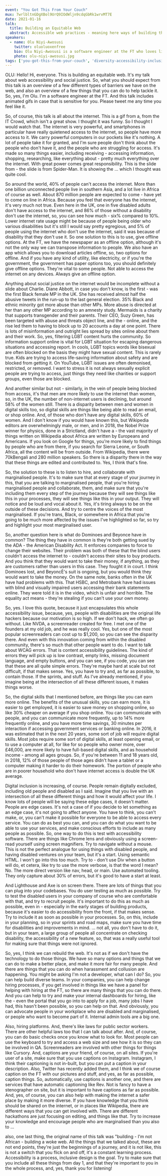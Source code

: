 ```yaml
---
event: "You Got This From Your Couch"
mux: 7wrlbltnGDgXBol9UrQ9IOdWljn9cdqGbRk1wrvMT7E
date: 2021-01-16
talk:
  title: Building an Equitable Web
  abstract: Accessible web practices - meaning here ways of building the web that allow those with impairments and disabilities to use it - might not seem like the coolest way to bring your activism to the internet, but it’s vital to having a web that works for us all.   In this talk, we'll learn how transphobia, sexism, racism, ableism, homophobia, ageism and other types of discrimination are echoed and intersect on the web, locking some of the most vulnerable people out of essential services, fun activities and vital information, and what you can do to help make the web a more accessible place for all.
speakers:
  - name: Olu Niyi-Awosusi
    twitter: oluoluoxenfree
    bio: Olu Niyi-Awosusi is a software engineer at the FT who loves lists, learning new things, Bee and Puppycat, and trying harder everyday.
    photo: olu-niyi-awosusi.jpg
tags: ['you-got-this-from-your-couch', 'diversity-accessibility-inclusion' ]
---
```


OLU: Hello! Hi, everyone. This is building an equitable web. It's my talk about web accessibility and social justice. So, what you should expect from this talk is an overview of a few different types of barriers we have on the web, and also an overview of a few things that you can do to help tackle it.
So, yes, I'm Olu. I'm a software engineer at the FT. And this talk includes animated gifs in case that is sensitive for you. Please tweet me any time you feel like it.

So, of course, this talk is all about the internet. This is a gif from a, from the IT Crowd, which isn't a great show. I thought it was funny. So I thought I would watch that. The internet is very powerful, and smartphones in particular have really quietened access to the internet, so people have more access to it. We carry powerful computers in our pockets like it's nothing. A lot of people take it for granted, and I'm sure people don't think about the people who don't have it, and the people who are struggling for access. It's made so many things easier, including receiving - accessing information, shopping, researching, like everything about - pretty much everything over the internet. With great power comes great responsibility. This is the slide from - the slide is from Spider-Man. It is showing the ... which I thought was quite cool.

So around the world, 40% of people can't access the internet. More than one billion unconnected people live in southern Asia, and a lot live in Africa of course as well. About 870 million people are expected to come - have yet to come on line in Africa. Because you feel that everyone has the internet, it's very much not true. Even here in the UK, one in five disabled adults don't have access to the internet, and 86% of those without a disability don't use the internet, so, you can see how much - six% compared to 10%. Lower internet rate usage might be because of people being older who various disabilities but it's still I would say pretty egregious, and 5% of people using the internet who don't use the internet, said it was because of disability that they don't use it. So one solution to this is to use, give offline options. At the FT, we have the newspaper as an offline option, although it's not the only way we can transpose information to people. We also have an app which allows you to download articles offline, so, two options for offline. And if you have any kind of utility, like electricity, or if you're the government, the government has paper options too, you should definitely give offline options. They're vital to some people. Not able to access the internet on any devices. Always give an offline option.

Anything about social justice on the internet would be incomplete without a slide about Charlie. Diane Abbott, in case you don't know, is the first - was the first Black female MP in the UK. She has received almost half the abusive tweets in the run-up to the last general election. 35% Black and ethnic minority got more abuse than other MPs. More abuse is directed at her than any other MP according to an amnesty study. Mermaids is a charity that supports transgender and their parents. Their CEO, Suzy Green, has been targeted with abuse and threats object line, and the - online, and the rise led them to having to block up to 20 accounts a day at one point. There is lots of misinformation and outright lies spread by sites online about them and their work. So, yes, filtering LGBT content hurts the community. So information support online is vital for LGBT situation for escaping dangerous situations and accessing report. In cools, LGBT topics words like bisexual are often blocked on the basis they might have sexual content. This is rarely true. Kids are trying to access life-saving information about safety and are blocked from getting it. On YouTube, LGBT issues are often demonised, restricted, or removed. I want to stress it is not always sexually explicit people are trying to access, just things they need like charities or support groups, even those are blocked.

And another similar but not - similarly, in the vein of people being blocked from access, it's that men are more likely to use the internet than women, so, in the UK, the number of non-internet users is declining, but around 58% of the women still. There is a disparity between men and women in digital skills too, so digital skills are things like being able to read an email, or shop online. And, of those who don't have any digital skills, 60% of women. And I don't know if you would have known this, but Wikipedia editors are overwhelmingly male, or men, and in 2018, the Nobel Prize winner for physics, done in a Strictland, didn't have a - the vast majority of things written on Wikipedia about Africa are written by Europeans and Americans. If you look on Google for things, you're more likely to find things by people who are from there, if you search for Sierra Leone, or South Africa, all the content will be from outside. From Wikipedia, there were 70kBengali and 280 million speakers. So there is a disparity there in the way that these things are edited and contributed to. Yes, I think that's fine.

So, the solution to these is to listen to hire, and collaborate with marginalised people. It's to make sure that at every stage of your journey in this, that you are talking to marginalised people, that you're hiring marginalised people and collaborate, them, and make sure that you're including them every step of the journey because they will see things like this in your processes, they will see things like this in your output. They will notice and be loud and vocal about it. Yes, it's tiring always to be on the outside of these decisions. And try to centre the voices of the most marginalised. If you're trans, Black, or somewhere in Africa that you're going to be much more affected by the issues I've highlighted so far, so try and highlight your most marginalised user.


So, another question here is what do Dominoes and Beyonce have in common? The thing they have in common is they're both getting sued by the ADA - the American Disability Act. It enforces companies to force to change their websites. Their problem was both of these that the blind users couldn't access the internet to - couldn't access their sites to buy products. And you think that they would want to take their money, if anything, as they are customers rather than users in this case. They fought it in court. I think Dominoes lost, and BeyoncÈ's suit is ongoing, but you would think they would want to take the money. On the same note, banks often in the UK have had problems with this. That HSBC, and Metrobank have had issues with blind and visually impaired users accessing their bank statements online. They were told it is in the video, which is unfair and horrible. The equality act means - they're stealing if you can't use your own money.

So, yes. I love this quote, because it just encapsulates this whole accessibility issue, because, yes, people with disabilities are the original life hackers because our motivation is so high. If we don't hack, we often go without. Like NVDA, a screenreader created for free. I met one of the founders at my old job, and he was really cool. Yes, but one of the most popular screenreaders can cost up to $1,200, so you can see the disparity there. And even with this innovation coming from within the disabled community, there's so much that other people want to do. I want to talk about WCAG errors. That is content accessibility guidelines. The kind of errors they will pick up is low contrast, empty links, missing document language, and empty buttons, and you can see, if you code, you can see that these are all quite simple errors. They're maybe hard at scale but not difficult, if that makes sense. Yes, you have to try and, as far as possible, to contain those. If the sprints, and stuff. As I've already mentioned, if you imagine being at the intersection of all these different issues, it makes things worse.

So, the digital skills that I mentioned before, are things like you can earn more online. The benefits of the unusual skills, you can earn more, it is easier to get employed, it is easier to save money on shopping online, so like 30% cheaper on average if you shop online. You can communicate with people, and you can communicate more frequently, up to 14% more frequently online, and you have more time savings, 30 minutes per interaction if accessing government services or banking online. In 2016, it was estimated that in the next 20 years, some sort of job will require digital skills. Most jobs require some sort of digital skills, at least opening email, or to use a computer at all, for like for so people who owner more, over £46,000, are more likely to have full-based digital skills, and as household income - among all ages groups. So, if you're between 11 and 18 years old, in 2018, 12% of those people of those ages didn't have a tablet or a computer making it harder to do their homework. The portion of people who are in poorer household who don't have internet access is double the UK average.

Digital inclusion is increasing, of course. People remain digitally excluded, including old people and disabled as I said. Imagine that you live with an intersection of all these different things and how it would affect your life. I know lots of people will be saying these edge cases, it doesn't matter. People are edge cases. It's not a case of if you decide to let something as an edge case, it's not going to affect anyone. You have to think, you can't make, or, you can't make it possible for everyone to be able to access every service. You can do as best you can, and you can do what you want to be able to use your services, and make conscious efforts to include as many people as possible. So, one way to do this is test with accessibility software. There are things like Chrome lens and obviously using a screen-read yourself using screen magnifiers. Try to navigate without a mouse. This is not the perfect analogue for using things with disabled people, and having disabled ventures on your team, but it's a start. Using semantic HTML. I won't go into this too much. Try to - don't use Div when a button will do, et cetera, like try to use the more verbose, is that the word I mean? No. The more direct version like nav, head, or main. Use automated tooling. They only capture about 30% of errors, but it's good to have a start at least.

And Lighthouse and Axe is on screen there. There are lots of things that you can plug into your codebases. You do user testing as much as possible. Try to test the disabled users in your company of course who are comfortable with that, and try to recruit people. It's important to do this as much as possible, even in - especially in the early stages of building products, because it's easier to do accessibility from the front, if that makes sense. Try to include it as soon as possible in your processes. So, on this, include in your planning, so in your sprints and road maps, make sure you have time for disabilities and improvements in mind. ... not all, you don't have to do it, but in your team, a large group of people all concentrate on checking disability, the accessibility of a new feature, so, that was a really useful tool for making sure that things were not ignored.

So, yes, I think we can rebuild the web. It's not as if we don't have the technology to do those things. We have so many options and things that we can do to make a better place, and make it more fair for many people. And there are things that you can do when harassment and collusion are happening. You might be asking I'm not a developer, what can I do? So, you can help build diverse teams. In your companies, you can help change hiring processes, if you get involved in things like we have a panel for helping with hiring at the FT, so there are many things that you can do there. And you can help to try and make your internal dashboards for hiring, like the - even the portal that you go into to apply for a job, many jobs I have had, this hasn't been possible, so you can help on that. And obviously, you can advocate people in your workplace who are disabled and marginalised, or people who want to become part of it. Internal admin tools are a big one.

Also, hiring platforms. And, there's like laws for public sector workers. There are other helpful laws too that I can talk about after. And, of course, you can do basic checks once you know what to look for. Most people can use the keyboard to try and access a web size and see how it is so they can be involved in  QA. Screenreaders are involved with other things for things like Cursory. And, captions are your friend, of course, on all sites. If you're user of a site, make sure that you use captions on Instagram. Instagram, I think their captioning is not in-built, but you can put a caption in your description. Also, Twitter has recently added them, and I think we of course caption on the FT with our pictures and stuff, and yes, as far as possible, caption things. So, automatically, use captions is another one, and there are services that have automatic captioning like Rev. Not is fancy to have a stenographer on site, but it is important to have captions as far as possible. And, yes, of course, you can also help with making the internet a safer place by making it more diverse. If you have knowledge that you think should be shared on the internet, or in places like Wikipedia, there are different ways that you can get involved with. There are different hackathons are just focusing on editing, and things like that. Try to increase your knowledge and encourage people who are marginalised than you also to ...

also, one last thing, the original name of this talk was "building - I'm not African - building a woke web. All the things that we talked about, these are not end points, they're just the beginnings of a journey, and it is not like, this is not a switch that you flick on and off, it's a constant learning process. Accessibility is a process, inclusive design is the goal. Try to make sure that you include all these things from day 1, and that they're important to you in the whole process, and, yes, thank you for listening!
